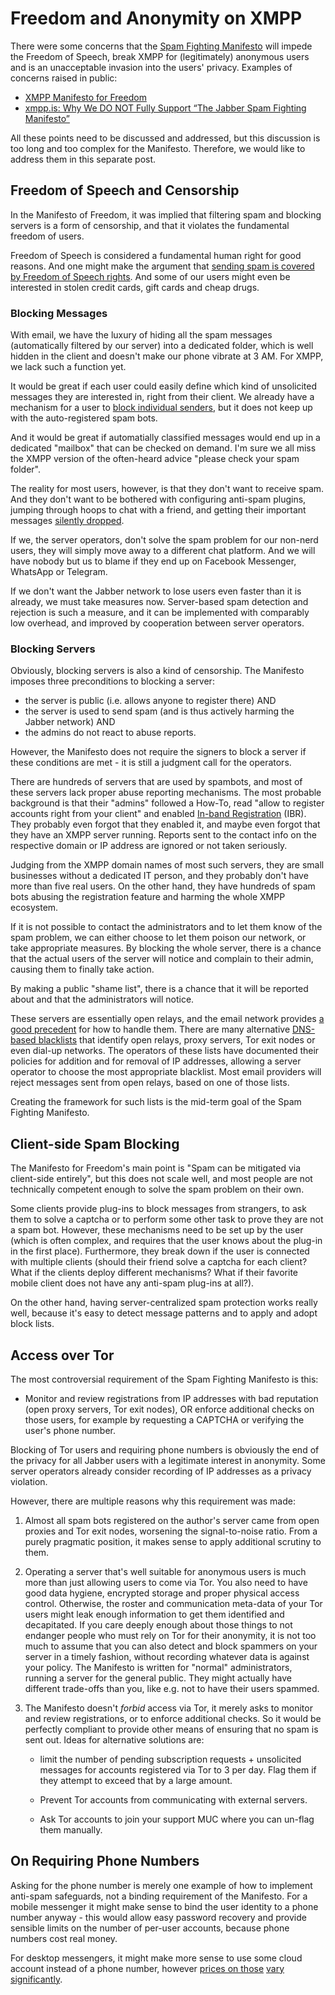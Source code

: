 # Freedom and Anonymity on XMPP

There were some concerns that the [Spam Fighting Manifesto](README.md) will
impede the Freedom of Speech, break XMPP for (legitimately) anonymous users
and is an unacceptable invasion into the users' privacy. Examples of concerns
raised in public:

* [XMPP Manifesto for Freedom](https://gitlab.com/senpie/xmpp-manifesto-for-freedom)
* [xmpp.is: Why We DO NOT Fully Support “The Jabber Spam Fighting Manifesto”](https://xmpp.is/2018/02/21/the-jabber-spam-fighting-manifesto/)

All these points need to be discussed and addressed, but this discussion is
too long and too complex for the Manifesto. Therefore, we would like to
address them in this separate post.

## Freedom of Speech and Censorship

In the Manifesto of Freedom, it was implied that filtering spam and blocking
servers is a form of censorship, and that it violates the fundamental freedom
of users.

Freedom of Speech is considered a fundamental human right for good reasons.
And one might make the argument that [sending spam is covered by Freedom of
Speech rights](https://www.washingtonpost.com/news/the-intersect/wp/2014/07/31/is-spam-free-speech/).
And some of our users might even be interested in stolen credit cards, gift
cards and cheap drugs.

### Blocking Messages

With email, we have the luxury of hiding all the spam messages (automatically
filtered by our server) into a dedicated folder, which is well hidden in the
client and doesn't make our phone vibrate at 3 AM. For XMPP, we lack such a
function yet.

It would be great if each user could easily define which kind of unsolicited
messages they are interested in, right from their client. We already have a
mechanism for a user to [block individual senders](https://xmpp.org/extensions/xep-0191.html),
but it does not keep up with the auto-registered spam bots.

And it would be great if automatially classified messages would end up in a
dedicated "mailbox" that can be checked on demand. I'm sure we all miss the
XMPP version of the often-heard advice "please check your spam folder".

The reality for most users, however, is that they don't want to receive spam.
And they don't want to be bothered with configuring anti-spam plugins, jumping
through hoops to chat with a friend, and getting their important messages
[silently dropped](https://github.com/processone/ejabberd/issues/2197).

If we, the server operators, don't solve the spam problem for our non-nerd
users, they will simply move away to a different chat platform. And we will
have nobody but us to blame if they end up on Facebook Messenger, WhatsApp or
Telegram.

If we don't want the Jabber network to lose users even faster than it is
already, we must take measures now. Server-based spam detection and rejection
is such a measure, and it can be implemented with comparably low overhead, and
improved by cooperation between server operators.

### Blocking Servers

Obviously, blocking servers is also a kind of censorship. The Manifesto
imposes three preconditions to blocking a server:

* the server is public (i.e. allows anyone to register there) AND
* the server is used to send spam (and is thus actively harming the Jabber
  network) AND
* the admins do not react to abuse reports.

However, the Manifesto does not require the signers to block a server if these
conditions are met - it is still a judgment call for the operators.

There are hundreds of servers that are used by spambots, and most of these
servers lack proper abuse reporting mechanisms. The most probable background
is that their "admins" followed a How-To, read "allow to register accounts
right from your client" and enabled [In-band
Registration](https://xmpp.org/extensions/xep-0077.html) (IBR). They probably
even forgot that they enabled it, and maybe even forgot that they have an XMPP
server running.  Reports sent to the contact info on the respective domain or
IP address are ignored or not taken seriously.

Judging from the XMPP domain names of most such servers, they are small
businesses without a dedicated IT person, and they probably don't have more
than five real users. On the other hand, they have hundreds of spam bots
abusing the registration feature and harming the whole XMPP ecosystem.

If it is not possible to contact the administrators and to let them know of
the spam problem, we can either choose to let them poison our network, or take
appropriate measures. By blocking the whole server, there is a chance that the
actual users of the server will notice and complain to their admin, causing
them to finally take action.

By making a public "shame list", there is a chance that it will be reported
about and that the administrators will notice.

These servers are essentially open relays, and the email network provides [a
good precedent](https://en.wikipedia.org/wiki/Open_mail_relay) for how to
handle them. There are many alternative [DNS-based blacklists](https://en.wikipedia.org/wiki/DNSBL)
that identify open relays, proxy servers, Tor exit nodes or even dial-up
networks. The operators of these lists have documented their policies for
addition and for removal of IP addresses, allowing a server operator to choose
the most appropriate blacklist.  Most email providers will reject messages
sent from open relays, based on one of those lists.

Creating the framework for such lists is the mid-term goal of the Spam
Fighting Manifesto.

## Client-side Spam Blocking

The Manifesto for Freedom's main point is "Spam can be mitigated via
client-side entirely", but this does not scale well, and most people are
not technically competent enough to solve the spam problem on their own.

Some clients provide plug-ins to block messages from strangers, to ask them to
solve a captcha or to perform some other task to prove they are not a spam
bot. However, these mechanisms need to be set up by the user (which is often
complex, and requires that the user knows about the plug-in in the first
place). Furthermore, they break down if the user is connected with multiple
clients (should their friend solve a captcha for each client? What if the
clients deploy different mechanisms? What if their favorite mobile client does
not have any anti-spam plug-ins at all?).

On the other hand, having server-centralized spam protection works really
well, because it's easy to detect message patterns and to apply and adopt
block lists.


## Access over Tor

The most controversial requirement of the Spam Fighting Manifesto is this:

* Monitor and review registrations from IP addresses with bad reputation (open
  proxy servers, Tor exit nodes), OR enforce additional checks on those users,
  for example by requesting a CAPTCHA or verifying the user's phone number.

Blocking of Tor users and requiring phone numbers is obviously the end of the
privacy for all Jabber users with a legitimate interest in anonymity. Some
server operators already consider recording of IP addresses as a privacy
violation.

However, there are multiple reasons why this requirement was made:

1. Almost all spam bots registered on the author's server came from open
   proxies and Tor exit nodes, worsening the signal-to-noise ratio. From a
   purely pragmatic position, it makes sense to apply additional scrutiny to
   them.

2. Operating a server that's well suitable for anonymous users is much more
   than just allowing users to come via Tor. You also need to have good data
   hygiene, encrypted storage and proper physical access control. Otherwise,
   the roster and communication meta-data of your Tor users might leak enough
   information to get them identified and decapitated.
   If you care deeply enough about those things to not endanger people who
   must rely on Tor for their anonymity, it is not too much to assume that you
   can also detect and block spammers on your server in a timely fashion,
   without recording whatever data is against your policy. The Manifesto is
   written for "normal" administrators, running a server for the general
   public. They might actually have different trade-offs than you, like e.g.
   not to have their users spammed.

3. The Manifesto doesn't *forbid* access via Tor, it merely asks to
   monitor and review registrations, or to enforce additional checks. So it
   would be perfectly compliant to provide other means of ensuring that no
   spam is sent out. Ideas for alternative solutions are:

   * limit the number of pending subscription requests + unsolicited messages
     for accounts registered via Tor to 3 per day. Flag them if they attempt
     to exceed that by a large amount.

   * Prevent Tor accounts from communicating with external servers.

   * Ask Tor accounts to join your support MUC where you can un-flag them
     manually.


## On Requiring Phone Numbers

Asking for the phone number is merely one example of how to implement
anti-spam safeguards, not a binding requirement of the Manifesto. For a mobile
messenger it might make sense to bind the user identity to a phone number
anyway - this would allow easy password recovery and provide sensible limits
on the number of per-user accounts, because phone numbers cost real money.

For desktop messengers, it might make more sense to use some cloud account
instead of a phone number, however [prices on those](https://krebsonsecurity.com/2013/06/the-value-of-a-hacked-email-account/)
[vary significantly](https://buyaccs.com/en/).

